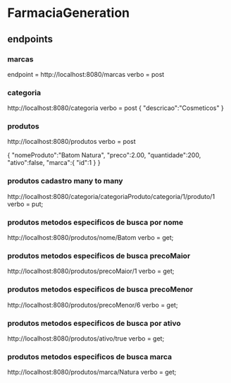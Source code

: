 # FarmaciaGeneration

## endpoints

### marcas

endpoint = http://localhost:8080/marcas
verbo = post

### categoria

http://localhost:8080/categoria
verbo = post
{
    "descricao":"Cosmeticos"
}

### produtos

http://localhost:8080/produtos
verbo = post

{
    "nomeProduto":"Batom Natura",
    "preco":2.00,
    "quantidade":200,
    "ativo":false,
    "marca":{
        "id":1
    }
}
### produtos cadastro many to many

http://localhost:8080/categoria/categoriaProduto/categoria/1/produto/1
verbo = put;

### produtos metodos especificos de busca por nome

http://localhost:8080/produtos/nome/Batom
verbo = get;

### produtos metodos especificos de busca precoMaior

http://localhost:8080/produtos/precoMaior/1
verbo = get;

### produtos metodos especificos de busca precoMenor

http://localhost:8080/produtos/precoMenor/6
verbo = get;

### produtos metodos especificos de busca por ativo

http://localhost:8080/produtos/ativo/true
verbo = get;

### produtos metodos especificos de busca marca

http://localhost:8080/produtos/marca/Natura
verbo = get;
